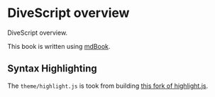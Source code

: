 # DiveScript overview

DiveScript overview.

This book is written using [mdBook](https://rust-lang.github.io/mdBook/).

## Syntax Highlighting

The `theme/highlight.js` is took from building [this fork of highlight.js](https://github.com/divescript/highlight-js/tree/main#build-from-source).